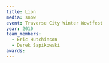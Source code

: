 ```yaml
---
title: Lion
media: snow
event: Traverse City Winter Wow!fest
year: 2010
team_members:
  - Eric Hutchinson
  - Derek Sapikowski
awards: 
---
```

